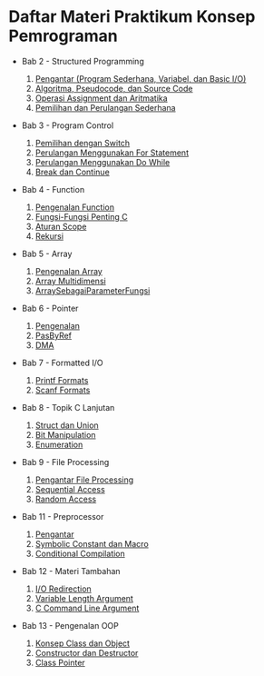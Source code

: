 <h1>Daftar Materi Praktikum Konsep Pemrograman</h1>

- Bab 2 - Structured Programming
  1. [Pengantar (Program Sederhana, Variabel, dan Basic I/O)](https://github.com/Swordigo15/PraktikumKP2023/blob/main/Bab%202-StructuredProgramming/1-PengantarProgramSederhanaVariabel.md)
  2. [Algoritma, Pseudocode, dan Source Code](Bab2-StructuredProgramming/2-AlgoritmaPseudocodeSourcecode.md)
  3. [Operasi Assignment dan Aritmatika](Bab2-StructuredProgramming/3-OperasiAssignmentdanAritmatika.md)
  4. [Pemilihan dan Perulangan Sederhana](Bab2-StructuredProgramming/4-PemilihandanPerulanganSederhana.md)

- Bab 3 - Program Control
  1. [Pemilihan dengan Switch](Bab3-ProgramControl/1-PemilihanDenganSwitch.md)
  2. [Perulangan Menggunakan For Statement](Bab3-ProgramControl/2-PerulanganMenggunakanFor.md)
  3. [Perulangan Menggunakan Do While](Bab3-ProgramControl/3-PerulanganMenggunakanDoWhile.md)
  4. [Break dan Continue](Bab3-ProgramControl/4-BreakAndContinue.md)

- Bab 4 - Function
  1. [Pengenalan Function](Bab4-CFunction/1-PengenalanFunction.md)
  2. [Fungsi-Fungsi Penting C](Bab4-CFunction/2-FungsiLibraryC.md)
  3. [Aturan Scope](Bab4-CFunction/3-Scope.md)
  4. [Rekursi](Bab4-CFunction/4-Rekursi.md)

- Bab 5 - Array
  1. [Pengenalan Array](Bab5-Array/1-PengenalanArray.md)
  2. [Array Multidimensi](Bab5-Array/2-ArrayMultidimensi.md)
  3. [ArraySebagaiParameterFungsi](Bab5-Array/3-ArraySebagaiParameterFungsi.md)

- Bab 6 - Pointer
  1. [Pengenalan](Bab6-Pointer/1-Pengenalan.md)
  2. [PasByRef](Bab6-Pointer/2-PasByRef.md)
  3. [DMA](Bab6-Pointer/3-DMA.md)
  
- Bab 7 - Formatted I/O
	1. [Printf Formats](Bab7-FormattedIO/1-PrintfFormats.md)
	2. [Scanf Formats](Bab7-FormattedIO/2-ScanfFormats.md)

- Bab 8 - Topik C Lanjutan
    1. [Struct dan Union](Bab8-TopikCLanjutan/1-StructUnion.md)
    2. [Bit Manipulation](Bab8-TopikCLanjutan/2-BitManipulation.md)
    3. [Enumeration](Bab8-TopikCLanjutan/3-Enum.md)

- Bab 9 - File Processing
    1. [Pengantar File Processing](Bab9-FileProcessing/1-Pengantar.md)
    2. [Sequential Access](Bab9-FileProcessing/2-SequentialAccess.md)
    3. [Random Access](Bab9-FileProcessing/3-RandomAccess.md)

- Bab 11 - Preprocessor
    1. [Pengantar](Bab11-Preprocessor/1-Pengantar.md)
    2. [Symbolic Constant dan Macro](Bab11-Preprocessor/2-SymbolicConstantDanMacro.md)
    3. [Conditional Compilation](Bab11-Preprocessor/3-ConditionalCompilation.md)

- Bab 12 - Materi Tambahan
    1. [I/O Redirection](Bab12-MateriTambahan/1-RedirectingInputOutput.md)
    2. [Variable Length Argument](Bab12-MateriTambahan/2-VariableLengthArg.md)
    3. [C Command Line Argument](Bab12-MateriTambahan/3-CCommandLineArg.md)

- Bab 13 - Pengenalan OOP
    1. [Konsep Class dan Object](Bab13-PengenalanOOP/1-KonsepClassObject.md)
    2. [Constructor dan Destructor](Bab13-PengenalanOOP/2-ConstructorDanDestructor.md)
    3. [Class Pointer](Bab13-PengenalanOOP/3-ClassPointer.md)
